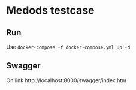 # Medods testcase

## Run

Use ``docker-compose -f docker-compose.yml up -d``

## Swagger

On link http://localhost:8000/swagger/index.htm